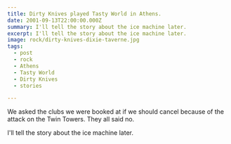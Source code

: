 ```yaml
---
title: Dirty Knives played Tasty World in Athens.
date: 2001-09-13T22:00:00.000Z
summary: I'll tell the story about the ice machine later.
excerpt: I'll tell the story about the ice machine later.
image: rock/dirty-knives-dixie-taverne.jpg
tags:
  - post 
  - rock
  - Athens
  - Tasty World
  - Dirty Knives
  - stories

---
```


We asked the clubs we were booked at if we should cancel because of the attack on the Twin Towers. They all said no.

I'll tell the story about the ice machine later.